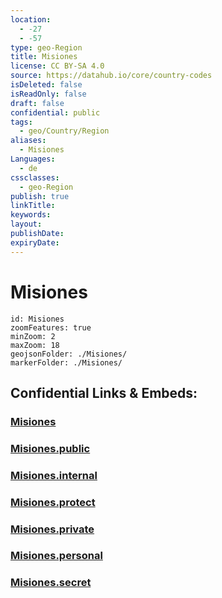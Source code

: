 ```yaml
---
location:
  - -27
  - -57
type: geo-Region
title: Misiones
license: CC BY-SA 4.0
source: https://datahub.io/core/country-codes
isDeleted: false
isReadOnly: false
draft: false
confidential: public
tags:
  - geo/Country/Region
aliases:
  - Misiones
Languages:
  - de
cssclasses:
  - geo-Region
publish: true
linkTitle:
keywords:
layout:
publishDate:
expiryDate:
---
```


# Misiones

```leaflet
id: Misiones
zoomFeatures: true 
minZoom: 2 
maxZoom: 18
geojsonFolder: ./Misiones/
markerFolder: ./Misiones/
```


## Confidential Links & Embeds: 

### [Misiones](/_Standards/Earth/Continent/America~South/Paraguay/departments~Paraguay/Misiones.md) 

### [Misiones.public](/_public/Earth/Continent/America~South/Paraguay/departments~Paraguay/Misiones.public.md) 

### [Misiones.internal](/_internal/Earth/Continent/America~South/Paraguay/departments~Paraguay/Misiones.internal.md) 

### [Misiones.protect](/_protect/Earth/Continent/America~South/Paraguay/departments~Paraguay/Misiones.protect.md) 

### [Misiones.private](/_private/Earth/Continent/America~South/Paraguay/departments~Paraguay/Misiones.private.md) 

### [Misiones.personal](/_personal/Earth/Continent/America~South/Paraguay/departments~Paraguay/Misiones.personal.md) 

### [Misiones.secret](/_secret/Earth/Continent/America~South/Paraguay/departments~Paraguay/Misiones.secret.md)

